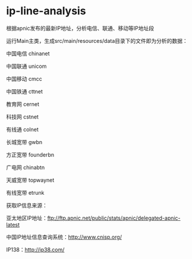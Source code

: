 # ip-line-analysis
根据apnic发布的最新IP地址，分析电信、联通、移动等IP地址段

运行Main主类，生成src/main/resources/data目录下的文件即为分析的数据：

中国电信	chinanet

中国联通	unicom

中国移动	cmcc

中国铁通	cttnet

教育网	cernet

科技网	cstnet

有线通	colnet

长城宽带	gwbn

方正宽带	founderbn

广电网	chinabtn

天威宽带	topwaynet

有线宽带	etrunk

获取IP信息来源：

亚太地区IP地址：ftp://ftp.apnic.net/public/stats/apnic/delegated-apnic-latest

中国IP地址信息查询系统：http://www.cnisp.org/

IP138：http://ip38.com/

